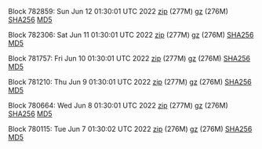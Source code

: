 Block 782859: Sun Jun 12 01:30:01 UTC 2022 [zip](https://files.01coin.io/mainnet/2022-06-12/bootstrap.dat.zip) (277M) [gz](https://files.01coin.io/mainnet/2022-06-12/bootstrap.dat.tar.gz) (276M) [SHA256](https://files.01coin.io/mainnet/2022-06-12/sha256.txt) [MD5](https://files.01coin.io/mainnet/2022-06-12/md5.txt)

Block 782306: Sat Jun 11 01:30:01 UTC 2022 [zip](https://files.01coin.io/mainnet/2022-06-11/bootstrap.dat.zip) (277M) [gz](https://files.01coin.io/mainnet/2022-06-11/bootstrap.dat.tar.gz) (276M) [SHA256](https://files.01coin.io/mainnet/2022-06-11/sha256.txt) [MD5](https://files.01coin.io/mainnet/2022-06-11/md5.txt)

Block 781757: Fri Jun 10 01:30:01 UTC 2022 [zip](https://files.01coin.io/mainnet/2022-06-10/bootstrap.dat.zip) (277M) [gz](https://files.01coin.io/mainnet/2022-06-10/bootstrap.dat.tar.gz) (276M) [SHA256](https://files.01coin.io/mainnet/2022-06-10/sha256.txt) [MD5](https://files.01coin.io/mainnet/2022-06-10/md5.txt)

Block 781210: Thu Jun  9 01:30:01 UTC 2022 [zip](https://files.01coin.io/mainnet/2022-06-09/bootstrap.dat.zip) (277M) [gz](https://files.01coin.io/mainnet/2022-06-09/bootstrap.dat.tar.gz) (276M) [SHA256](https://files.01coin.io/mainnet/2022-06-09/sha256.txt) [MD5](https://files.01coin.io/mainnet/2022-06-09/md5.txt)

Block 780664: Wed Jun  8 01:30:01 UTC 2022 [zip](https://files.01coin.io/mainnet/2022-06-08/bootstrap.dat.zip) (277M) [gz](https://files.01coin.io/mainnet/2022-06-08/bootstrap.dat.tar.gz) (276M) [SHA256](https://files.01coin.io/mainnet/2022-06-08/sha256.txt) [MD5](https://files.01coin.io/mainnet/2022-06-08/md5.txt)

Block 780115: Tue Jun  7 01:30:02 UTC 2022 [zip](https://files.01coin.io/mainnet/2022-06-07/bootstrap.dat.zip) (276M) [gz](https://files.01coin.io/mainnet/2022-06-07/bootstrap.dat.tar.gz) (276M) [SHA256](https://files.01coin.io/mainnet/2022-06-07/sha256.txt) [MD5](https://files.01coin.io/mainnet/2022-06-07/md5.txt)
